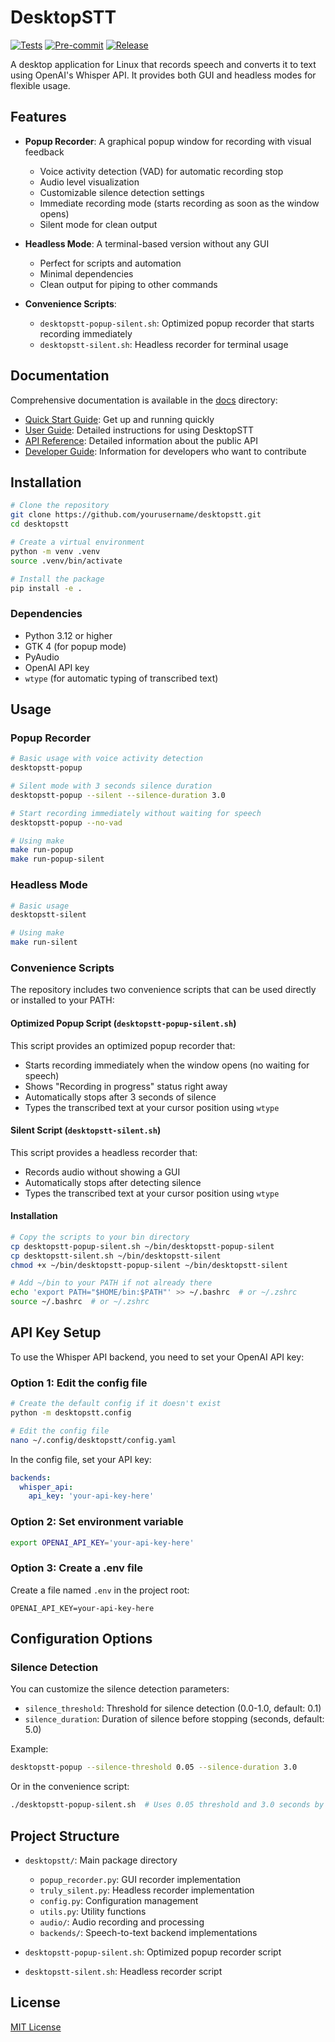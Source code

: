 # DesktopSTT

[![Tests](https://github.com/username/desktopstt/actions/workflows/tests.yml/badge.svg)](https://github.com/username/desktopstt/actions/workflows/tests.yml)
[![Pre-commit](https://github.com/username/desktopstt/actions/workflows/pre-commit.yml/badge.svg)](https://github.com/username/desktopstt/actions/workflows/pre-commit.yml)
[![Release](https://github.com/username/desktopstt/actions/workflows/release.yml/badge.svg)](https://github.com/username/desktopstt/actions/workflows/release.yml)

A desktop application for Linux that records speech and converts it to text using OpenAI's Whisper API. It provides both GUI and headless modes for flexible usage.

## Features

- **Popup Recorder**: A graphical popup window for recording with visual feedback
  - Voice activity detection (VAD) for automatic recording stop
  - Audio level visualization
  - Customizable silence detection settings
  - Immediate recording mode (starts recording as soon as the window opens)
  - Silent mode for clean output

- **Headless Mode**: A terminal-based version without any GUI
  - Perfect for scripts and automation
  - Minimal dependencies
  - Clean output for piping to other commands

- **Convenience Scripts**:
  - `desktopstt-popup-silent.sh`: Optimized popup recorder that starts recording immediately
  - `desktopstt-silent.sh`: Headless recorder for terminal usage

## Documentation

Comprehensive documentation is available in the [docs](docs/) directory:

- [Quick Start Guide](docs/quick_start.md): Get up and running quickly
- [User Guide](docs/user_guide.md): Detailed instructions for using DesktopSTT
- [API Reference](docs/api_reference.md): Detailed information about the public API
- [Developer Guide](docs/developer_guide.md): Information for developers who want to contribute

## Installation

```bash
# Clone the repository
git clone https://github.com/yourusername/desktopstt.git
cd desktopstt

# Create a virtual environment
python -m venv .venv
source .venv/bin/activate

# Install the package
pip install -e .
```

### Dependencies

- Python 3.12 or higher
- GTK 4 (for popup mode)
- PyAudio
- OpenAI API key
- `wtype` (for automatic typing of transcribed text)

## Usage

### Popup Recorder

```bash
# Basic usage with voice activity detection
desktopstt-popup

# Silent mode with 3 seconds silence duration
desktopstt-popup --silent --silence-duration 3.0

# Start recording immediately without waiting for speech
desktopstt-popup --no-vad

# Using make
make run-popup
make run-popup-silent
```

### Headless Mode

```bash
# Basic usage
desktopstt-silent

# Using make
make run-silent
```

### Convenience Scripts

The repository includes two convenience scripts that can be used directly or installed to your PATH:

#### Optimized Popup Script (`desktopstt-popup-silent.sh`)

This script provides an optimized popup recorder that:
- Starts recording immediately when the window opens (no waiting for speech)
- Shows "Recording in progress" status right away
- Automatically stops after 3 seconds of silence
- Types the transcribed text at your cursor position using `wtype`

#### Silent Script (`desktopstt-silent.sh`)

This script provides a headless recorder that:
- Records audio without showing a GUI
- Automatically stops after detecting silence
- Types the transcribed text at your cursor position using `wtype`

#### Installation

```bash
# Copy the scripts to your bin directory
cp desktopstt-popup-silent.sh ~/bin/desktopstt-popup-silent
cp desktopstt-silent.sh ~/bin/desktopstt-silent
chmod +x ~/bin/desktopstt-popup-silent ~/bin/desktopstt-silent

# Add ~/bin to your PATH if not already there
echo 'export PATH="$HOME/bin:$PATH"' >> ~/.bashrc  # or ~/.zshrc
source ~/.bashrc  # or ~/.zshrc
```

## API Key Setup

To use the Whisper API backend, you need to set your OpenAI API key:

### Option 1: Edit the config file
```bash
# Create the default config if it doesn't exist
python -m desktopstt.config

# Edit the config file
nano ~/.config/desktopstt/config.yaml
```

In the config file, set your API key:
```yaml
backends:
  whisper_api:
    api_key: 'your-api-key-here'
```

### Option 2: Set environment variable
```bash
export OPENAI_API_KEY='your-api-key-here'
```

### Option 3: Create a .env file
Create a file named `.env` in the project root:
```
OPENAI_API_KEY=your-api-key-here
```

## Configuration Options

### Silence Detection

You can customize the silence detection parameters:

- `silence_threshold`: Threshold for silence detection (0.0-1.0, default: 0.1)
- `silence_duration`: Duration of silence before stopping (seconds, default: 5.0)

Example:
```bash
desktopstt-popup --silence-threshold 0.05 --silence-duration 3.0
```

Or in the convenience script:
```bash
./desktopstt-popup-silent.sh  # Uses 0.05 threshold and 3.0 seconds by default
```

## Project Structure

- `desktopstt/`: Main package directory
  - `popup_recorder.py`: GUI recorder implementation
  - `truly_silent.py`: Headless recorder implementation
  - `config.py`: Configuration management
  - `utils.py`: Utility functions
  - `audio/`: Audio recording and processing
  - `backends/`: Speech-to-text backend implementations

- `desktopstt-popup-silent.sh`: Optimized popup recorder script
- `desktopstt-silent.sh`: Headless recorder script

## License

[MIT License](LICENSE)
